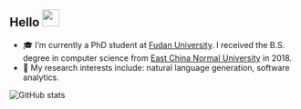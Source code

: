 ## Hello <img src="https://raw.githubusercontent.com/MartinHeinz/MartinHeinz/master/wave.gif" width="30px">

- 🎓 I’m currently a PhD student at [Fudan University](https://www.fudan.edu.cn/). I received the B.S. degree in computer science from [East China Normal University](https://www.ecnu.edu.cn/) in 2018.
- 📖 My research interests include: natural language generation, software analytics.

<!-- ### ✍ Blog & Writing

Apart from coding, I also maintain a blog - you can find my articles on my website at martinheinz.dev as well as on Medium and DEV.to. -->

<!--
**itaowei/itaowei** is a ✨ _special_ ✨ repository because its `README.md` (this file) appears on your GitHub profile.

Here are some ideas to get you started:

- 🔭 I’m currently working on ...
- 🌱 I’m currently learning ...
- 👯 I’m looking to collaborate on ...
- 🤔 I’m looking for help with ...
- 💬 Ask me about ...
- 📫 How to reach me: ...
- 😄 Pronouns: ...
- ⚡ Fun fact: ...
-->

![GitHub stats](https://github-readme-stats.vercel.app/api?username=itaowei&show_icons=true&theme=default)
